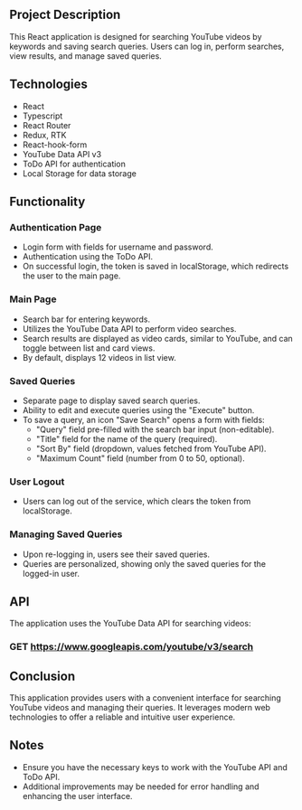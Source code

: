 ## Project Description

This React application is designed for searching YouTube videos by keywords and saving search queries. Users can log in, perform searches, view results, and manage saved queries.

## Technologies

- React
- Typescript
- React Router
- Redux, RTK
- React-hook-form
- YouTube Data API v3
- ToDo API for authentication
- Local Storage for data storage

## Functionality

### Authentication Page

- Login form with fields for username and password.
- Authentication using the ToDo API.
- On successful login, the token is saved in localStorage, which redirects the user to the main page.

### Main Page

- Search bar for entering keywords.
- Utilizes the YouTube Data API to perform video searches.
- Search results are displayed as video cards, similar to YouTube, and can toggle between list and card views.
- By default, displays 12 videos in list view.

### Saved Queries

- Separate page to display saved search queries.
- Ability to edit and execute queries using the "Execute" button.
- To save a query, an icon "Save Search" opens a form with fields:
  - "Query" field pre-filled with the search bar input (non-editable).
  - "Title" field for the name of the query (required).
  - "Sort By" field (dropdown, values fetched from YouTube API).
  - "Maximum Count" field (number from 0 to 50, optional).

### User Logout

- Users can log out of the service, which clears the token from localStorage.

### Managing Saved Queries

- Upon re-logging in, users see their saved queries.
- Queries are personalized, showing only the saved queries for the logged-in user.

## API

The application uses the YouTube Data API for searching videos:

### GET https://www.googleapis.com/youtube/v3/search

## Conclusion

This application provides users with a convenient interface for searching YouTube videos and managing their queries. It leverages modern web technologies to offer a reliable and intuitive user experience.

## Notes

- Ensure you have the necessary keys to work with the YouTube API and ToDo API.
- Additional improvements may be needed for error handling and enhancing the user interface.
